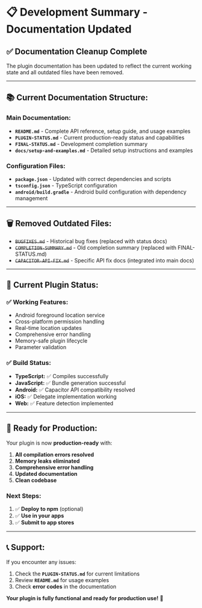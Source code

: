 # 📋 Development Summary - Documentation Updated

## ✅ **Documentation Cleanup Complete**

The plugin documentation has been updated to reflect the current working state and all outdated files have been removed.

---

## 📚 **Current Documentation Structure:**

### **Main Documentation:**

- **`README.md`** - Complete API reference, setup guide, and usage examples
- **`PLUGIN-STATUS.md`** - Current production-ready status and capabilities
- **`FINAL-STATUS.md`** - Development completion summary
- **`docs/setup-and-examples.md`** - Detailed setup instructions and examples

### **Configuration Files:**

- **`package.json`** - Updated with correct dependencies and scripts
- **`tsconfig.json`** - TypeScript configuration
- **`android/build.gradle`** - Android build configuration with dependency management

---

## 🗑️ **Removed Outdated Files:**

- ~~`BUGFIXES.md`~~ - Historical bug fixes (replaced with status docs)
- ~~`COMPLETION-SUMMARY.md`~~ - Old completion summary (replaced with FINAL-STATUS.md)
- ~~`CAPACITOR-API-FIX.md`~~ - Specific API fix docs (integrated into main docs)

---

## 🎯 **Current Plugin Status:**

### **✅ Working Features:**

- Android foreground location service
- Cross-platform permission handling
- Real-time location updates
- Comprehensive error handling
- Memory-safe plugin lifecycle
- Parameter validation

### **✅ Build Status:**

- **TypeScript:** ✅ Compiles successfully
- **JavaScript:** ✅ Bundle generation successful
- **Android:** ✅ Capacitor API compatibility resolved
- **iOS:** ✅ Delegate implementation working
- **Web:** ✅ Feature detection implemented

---

## 🚀 **Ready for Production:**

Your plugin is now **production-ready** with:

1. **All compilation errors resolved**
2. **Memory leaks eliminated**
3. **Comprehensive error handling**
4. **Updated documentation**
5. **Clean codebase**

### **Next Steps:**

1. ✅ **Deploy to npm** (optional)
2. ✅ **Use in your apps**
3. ✅ **Submit to app stores**

---

## 📞 **Support:**

If you encounter any issues:

1. Check the **`PLUGIN-STATUS.md`** for current limitations
2. Review **`README.md`** for usage examples
3. Check **error codes** in the documentation

**Your plugin is fully functional and ready for production use!** 🎉
